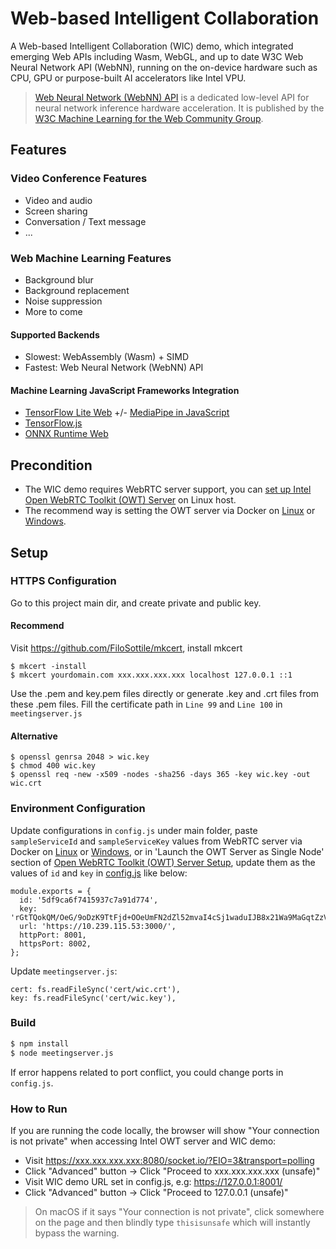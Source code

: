 # Web-based Intelligent Collaboration

A Web-based Intelligent Collaboration (WIC) demo, which integrated emerging Web APIs including Wasm, WebGL, and up to date W3C Web Neural Network API (WebNN), running on the on-device hardware such as CPU, GPU or purpose-built AI accelerators like Intel VPU.

> [Web Neural Network (WebNN) API](https://webmachinelearning.github.io/webnn/) is a dedicated low-level API for neural network inference hardware acceleration. It is published by the [W3C Machine Learning for the Web Community Group](https://www.w3.org/community/webmachinelearning/).

## Features

### Video Conference Features

- Video and audio
- Screen sharing
- Conversation / Text message
- ...

### Web Machine Learning Features

- Background blur
- Background replacement
- Noise suppression
- More to come

#### Supported Backends
- Slowest: WebAssembly (Wasm) + SIMD
- Fastest: Web Neural Network (WebNN) API

#### Machine Learning JavaScript Frameworks Integration

- [TensorFlow Lite Web](https://github.com/tensorflow/tfjs/tree/master/tfjs-tflite) +/- [MediaPipe in JavaScript](https://google.github.io/mediapipe/getting_started/javascript)
- [TensorFlow.js](https://www.tensorflow.org/js)
- [ONNX Runtime Web](https://github.com/microsoft/onnxruntime/tree/master/js/web#readme)

## Precondition

- The WIC demo requires WebRTC server support, you can [set up Intel Open WebRTC Toolkit (OWT) Server](doc/Server.md) on Linux host.
- The recommend way is setting the OWT server via Docker on [Linux](doc/Docker_Linux.md) or [Windows](doc/Docker_Windows.md).

## Setup

### HTTPS Configuration

Go to this project main dir, and create private and public key.

#### Recommend 

Visit https://github.com/FiloSottile/mkcert, install mkcert

```
$ mkcert -install
$ mkcert yourdomain.com xxx.xxx.xxx.xxx localhost 127.0.0.1 ::1
```
Use the .pem and key.pem files directly or generate .key and .crt files from these .pem files. Fill the certificate path in `Line 99` and `Line 100` in `meetingserver.js`

#### Alternative

```
$ openssl genrsa 2048 > wic.key
$ chmod 400 wic.key
$ openssl req -new -x509 -nodes -sha256 -days 365 -key wic.key -out wic.crt
```

### Environment Configuration

Update configurations in `config.js` under main folder, paste `sampleServiceId` and `sampleServiceKey` values from WebRTC server via Docker on [Linux](doc/Docker_Linux.md) or [Windows](doc/Docker_Windows.md), or in 'Launch the OWT Server as Single Node' section of [Open WebRTC Toolkit (OWT) Server Setup](doc/Server.md), update them as the values of `id` and `key` in [config.js](config.js) like below:


```
module.exports = {
  id: '5df9ca6f7415937c7a91d774',
  key: 'rGtTQokQM/OeG/9oDzK9TtFjd+OOeUmFN2dZl52mvaI4cSj1waduIJB8x21Wa9MaGqtZzV1KTWBvr7heBIgSjQjQyeBWI0RFzCTSyhFtd9jmZ994xE50Gkmb2zxkQYALef8oj8do3gT/cWfOfgq1zPooCkRtbMK1xm44Avduyj4=',
  url: 'https://10.239.115.53:3000/',
  httpPort: 8001,
  httpsPort: 8002,
};

```

Update `meetingserver.js`:

```
cert: fs.readFileSync('cert/wic.crt'),
key: fs.readFileSync('cert/wic.key'),
```

### Build

``` bash
$ npm install
$ node meetingserver.js 
```

If error happens related to port conflict, you could change ports in `config.js`.

### How to Run

If you are running the code locally, the browser will show "Your connection is not private" when accessing Intel OWT server and WIC demo:

- Visit https://xxx.xxx.xxx.xxx:8080/socket.io/?EIO=3&transport=polling
- Click "Advanced" button -> Click "Proceed to xxx.xxx.xxx.xxx (unsafe)"
- Visit WIC demo URL set in config.js, e.g: https://127.0.0.1:8001/
- Click "Advanced" button -> Click "Proceed to 127.0.0.1 (unsafe)"

> On macOS if it says "Your connection is not private", click somewhere on the page and then blindly type `thisisunsafe` which will instantly bypass the warning.
